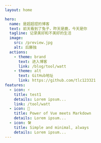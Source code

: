 ```yaml
---
layout: home

hero:
  name: 是超超捏的博客
  text: 前天看到了兔子，昨天是鹿，今天是你
  tagline: 记录美好和不美好的生活
  image:
    src: /preview.jpg
    alt: 后藤独
  actions:
    - theme: brand
      text: 进入博客
      link: /blog/tool/watt
    - theme: alt
      text: GitHub地址
      link: https://github.com/tlc123321
features:
  - icon: ⚡️
    title: test1
    details: Lorem ipsum...
    link: /tool/watt
  - icon: 🖖
    title: Power of Vue meets Markdown
    details: Lorem ipsum...
  - icon: 🛠️
    title: Simple and minimal, always
    details: Lorem ipsum...
---
```


